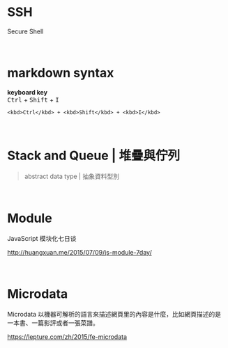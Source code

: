 # SSH

Secure Shell

<br />
  
# markdown syntax

**keyboard key**  
<kbd>Ctrl</kbd> + <kbd>Shift</kbd> + <kbd>I</kbd> 

```
<kbd>Ctrl</kbd> + <kbd>Shift</kbd> + <kbd>I</kbd> 
```

<br />

# Stack and Queue | 堆疊與佇列
> abstract data type | 抽象資料型別

<br />

# Module

JavaScript 模块化七日谈

http://huangxuan.me/2015/07/09/js-module-7day/

<br />

# Microdata

Microdata 以機器可解析的語言來描述網頁里的內容是什麼，比如網頁描述的是一本書、一篇影評或者一張菜譜。

https://lepture.com/zh/2015/fe-microdata
